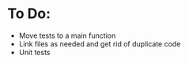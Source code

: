 # To Do:
- Move tests to a main function
- Link files as needed and get rid of duplicate code
- Unit tests
